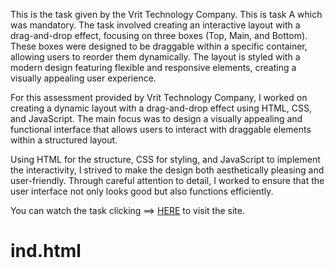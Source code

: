 This is the task given by the Vrit Technology Company. This is task A which was mandatory. The task involved creating an interactive layout with a drag-and-drop effect, focusing on three boxes (Top, Main, and Bottom). These boxes were designed to be draggable within a specific container, allowing users to reorder them dynamically. The layout is styled with a modern design featuring flexible and responsive elements, creating a visually appealing user experience.

For this assessment provided by Vrit Technology Company, I worked on creating a dynamic layout with a drag-and-drop effect using HTML, CSS, and JavaScript. The main focus was to design a visually appealing and functional interface that allows users to interact with draggable elements within a structured layout.

Using HTML for the structure, CSS for styling, and JavaScript to implement the interactivity, I strived to make the design both aesthetically pleasing and user-friendly. Through careful attention to detail, I worked to ensure that the user interface not only looks good but also functions efficiently.

You can watch the task clicking ==> [HERE](https://aviihs.github.io/Task_A/ind.html) to visit the site.
# ind.html

